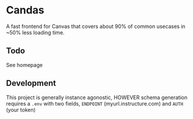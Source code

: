 # Candas

A fast frontend for Canvas that covers about 90% of common usecases in ~50% less loading time.

## Todo

See homepage

## Development

This project is generally instance agonostic, HOWEVER schema generation requires a `.env` with two fields, `ENDPOINT` (myurl.instructure.com) and `AUTH` (your token)